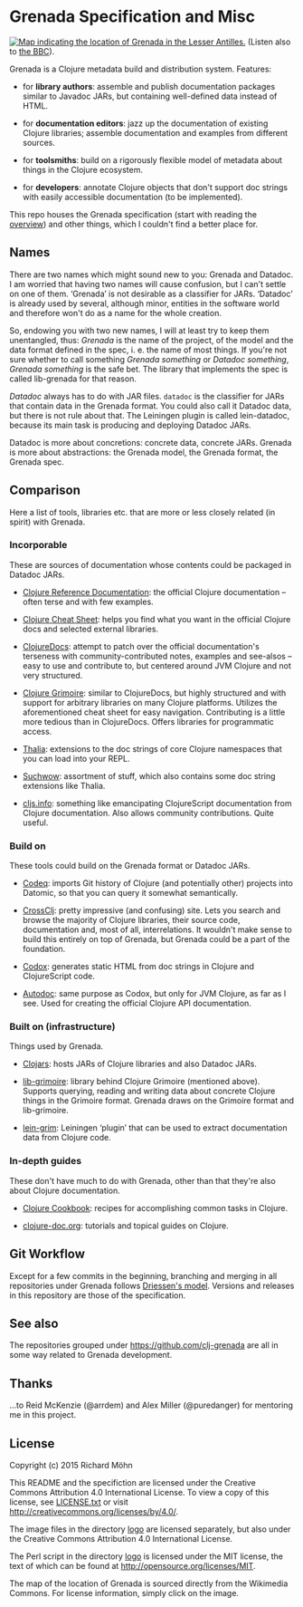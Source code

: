 # Grenada Specification and Misc

[![Map indicating the location of Grenada in the Lesser
Antilles.](https://upload.wikimedia.org/wikipedia/commons/5/53/Grenada_in_its_region.svg)](https://commons.wikimedia.org/wiki/File:Grenada_in_its_region.svg#/media/File:Grenada_in_its_region.svg)
(Listen also to [the BBC](http://www.bbc.co.uk/programmes/b02x5j69)).

Grenada is a Clojure metadata build and distribution system. Features:

 - for **library authors**: assemble and publish documentation packages similar
   to Javadoc JARs, but containing well-defined data instead of HTML.

 - for **documentation editors**: jazz up the documentation of existing Clojure
   libraries; assemble documentation and examples from different sources.

 - for **toolsmiths**: build on a rigorously flexible model of metadata about
   things in the Clojure ecosystem.

 - for **developers**: annotate Clojure objects that don't support doc strings with
   easily accessible documentation (to be implemented).

This repo houses the Grenada specification (start with reading the
[overview](SpecOverview.md)) and other things, which I couldn't find a better
place for.

## Names

There are two names which might sound new to you: Grenada and Datadoc. I am
worried that having two names will cause confusion, but I can't settle on one of
them. ‘Grenada’ is not desirable as a classifier for JARs. ‘Datadoc’ is already
used by several, although minor, entities in the software world and therefore
won't do as a name for the whole creation.

So, endowing you with two new names, I will at least try to keep them
unentangled, thus: *Grenada* is the name of the project, of the model and the
data format defined in the spec, i. e. the name of most things. If you're not
sure whether to call something *Grenada something* or *Datadoc something*,
*Grenada something* is the safe bet. The library that implements the spec is
called lib-grenada for that reason.

*Datadoc* always has to do with JAR files. `datadoc` is the classifier for JARs
that contain data in the Grenada format. You could also call it Datadoc data,
but there is not rule about that. The Leiningen plugin is called lein-datadoc,
because its main task is producing and deploying Datadoc JARs.

Datadoc is more about concretions: concrete data, concrete JARs. Grenada is more
about abstractions: the Grenada model, the Grenada format, the Grenada spec.

## Comparison

Here a list of tools, libraries etc. that are more or less closely related (in
spirit) with Grenada.

### Incorporable

These are sources of documentation whose contents could be packaged in Datadoc
JARs.

 - [Clojure Reference Documentation](http://clojure.org/documentation): the
   official Clojure documentation – often terse and with few examples.

 - [Clojure Cheat Sheet](http://clojure.org/cheatsheet): helps you find what you
   want in the official Clojure docs and selected external libraries.

 - [ClojureDocs](https://clojuredocs.org): attempt to patch over the official
   documentation's terseness with community-contributed notes, examples and
   see-alsos – easy to use and contribute to, but centered around JVM Clojure
   and not very structured.

 - [Clojure Grimoire](http://conj.io): similar to ClojureDocs, but highly
   structured and with support for arbitrary libraries on many Clojure
   platforms. Utilizes the aforementioned cheat sheet for easy navigation.
   Contributing is a little more tedious than in ClojureDocs. Offers libraries
   for programmatic access.

 - [Thalia](https://github.com/jafingerhut/thalia): extensions to the doc
   strings of core Clojure namespaces that you can load into your REPL.

 - [Suchwow](https://github.com/marick/suchwow): assortment of stuff, which also
   contains some doc string extensions like Thalia.

 - [cljs.info](http://cljs.info/cheatsheet/): something like emancipating
   ClojureScript documentation from Clojure documentation. Also allows community
   contributions. Quite useful.

### Build on

These tools could build on the Grenada format or Datadoc JARs.

 - [Codeq](http://blog.datomic.com/2012/10/codeq.html): imports Git history of
   Clojure (and potentially other) projects into Datomic, so that you can query
   it somewhat semantically.

 - [CrossClj](https://crossclj.info/): pretty impressive (and confusing) site.
   Lets you search and browse the majority of Clojure libraries, their source
   code, documentation and, most of all, interrelations. It wouldn't make sense
   to build this entirely on top of Grenada, but Grenada could be a part of the
   foundation.

 - [Codox](https://github.com/weavejester/codox): generates static HTML from
   doc strings in Clojure and ClojureScript code.

 - [Autodoc](https://github.com/tomfaulhaber/autodoc): same purpose as Codox,
   but only for JVM Clojure, as far as I see. Used for creating the official
   Clojure API documentation.

### Built on (infrastructure)

Things used by Grenada.

 - [Clojars](https://clojars.org): hosts JARs of Clojure libraries and also
   Datadoc JARs.

 - [lib-grimoire](https://github.com/clojure-grimoire/lib-grimoire): library
   behind Clojure Grimoire (mentioned above). Supports querying, reading and
   writing data about concrete Clojure things in the Grimoire format. Grenada
   draws on the Grimoire format and lib-grimoire.

 - [lein-grim](https://github.com/clojure-grimoire/lein-grim): Leiningen
   ‘plugin’ that can be used to extract documentation data from Clojure code.

### In-depth guides

These don't have much to do with Grenada, other than that they're also about
Clojure documentation.

 - [Clojure Cookbook](https://github.com/clojure-cookbook/clojure-cookbook):
   recipes for accomplishing common tasks in Clojure.

 - [clojure-doc.org](http://clojure-doc.org/): tutorials and topical guides on
   Clojure.


## Git Workflow

Except for a few commits in the beginning, branching and merging in all
repositories under Grenada follows [Driessen's
model](http://nvie.com/posts/a-successful-git-branching-model/). Versions and
releases in this repository are those of the specification.

## See also

The repositories grouped under https://github.com/clj-grenada are all in some
way related to Grenada development.

## Thanks

…to Reid McKenzie (@arrdem) and Alex Miller (@puredanger) for mentoring me in
this project.

## License

Copyright (c) 2015 Richard Möhn

This README and the specifiction are licensed under the Creative Commons
Attribution 4.0 International License. To view a copy of this license, see
[LICENSE.txt](LICENSE.txt) or visit http://creativecommons.org/licenses/by/4.0/.

The image files in the directory [logo](/logo) are licensed separately, but also
under the Creative Commons Attribution 4.0 International License.

The Perl script in the directory [logo](/logo) is licensed under the MIT
license, the text of which can be found at http://opensource.org/licenses/MIT.

The map of the location of Grenada is sourced directly from the Wikimedia
Commons. For license information, simply click on the image.
